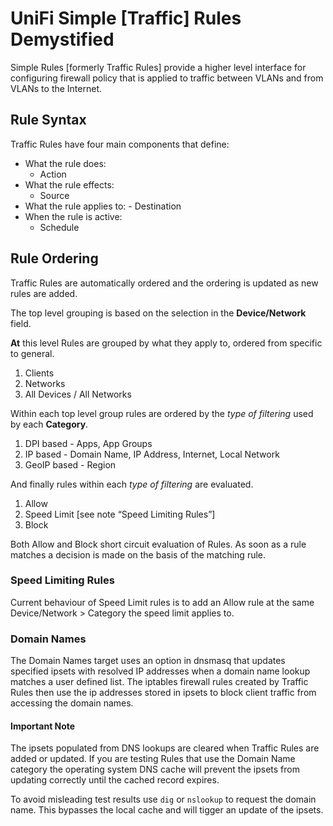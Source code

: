 # UniFi Simple [Traffic] Rules Demystified

Simple Rules [formerly Traffic Rules] provide a higher level interface for configuring firewall policy that is applied to traffic between VLANs and from VLANs to the Internet.

## Rule Syntax
Traffic Rules have four main components that define:

- What the rule does:
    - Action
- What the rule effects:
    - Source
- What the rule applies to:
		- Destination
- When the rule is active:
    - Schedule



## Rule Ordering
Traffic Rules are automatically ordered and the ordering is updated as new rules are added.

The top level grouping is based on the selection in the **Device/Network** field.

**At** this level Rules are grouped by what they apply to, ordered from specific to general.

1. Clients
2. Networks
3. All Devices  / All Networks

Within each top level group rules are ordered by the *type of filtering* used by each **Category**.

1. DPI based - Apps, App Groups
2. IP based - Domain Name, IP Address, Internet, Local Network
3. GeoIP based - Region

And finally rules within each *type of filtering* are evaluated.

1. Allow
2. Speed Limit [see note “Speed Limiting Rules”]
2. Block

Both Allow and Block short circuit evaluation of Rules. As soon as a rule matches a decision is made on the basis of the matching rule.

### Speed Limiting Rules
Current behaviour of Speed Limit rules is to add an Allow rule at the same Device/Network > Category the speed limit applies to.

### Domain Names
The Domain Names target uses an option in dnsmasq that updates specified ipsets with resolved IP addresses when a domain name lookup matches a user defined list. The iptables firewall rules created by Traffic Rules then use the ip addresses stored in ipsets to block client traffic from accessing the domain names.


#### Important Note
The ipsets populated from DNS lookups are cleared when Traffic Rules are added or updated. If you are testing Rules that use the Domain Name category the operating system DNS cache will prevent the ipsets from updating correctly until the cached record expires.

To avoid misleading test results use ```dig``` or ```nslookup``` to request the domain name. This bypasses the local cache and will tigger an update of the ipsets.
